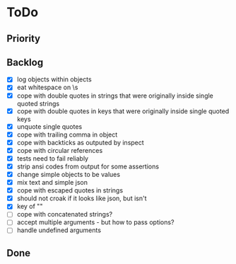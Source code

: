 # ToDo

## Priority

## Backlog

-   [x] log objects within objects
-   [x] eat whitespace on \s
-   [x] cope with double quotes in strings that were originally inside single quoted strings
-   [x] cope with double quotes in keys that were originally inside single quoted keys
-   [x] unquote single quotes
-   [x] cope with trailing comma in object
-   [x] cope with backticks as outputed by inspect
-   [x] cope with circular references
-   [x] tests need to fail reliably
-   [x] strip ansi codes from output for some assertions
-   [x] change simple objects to be values
-   [x] mix text and simple json
-   [x] cope with escaped quotes in strings
-   [x] should not croak if it looks like json, but isn't
-   [x] key of ""
-   [ ] cope with concatenated strings?
-   [ ] accept multiple arguments - but how to pass options?
-   [ ] handle undefined arguments

## Done
